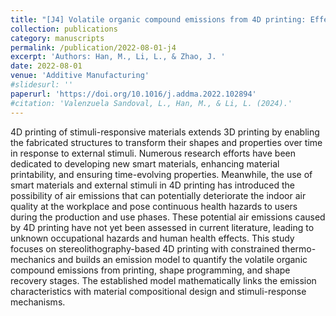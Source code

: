 ```yaml
---
title: "[J4] Volatile organic compound emissions from 4D printing: Effects of material composition and external stimulus"
collection: publications
category: manuscripts
permalink: /publication/2022-08-01-j4
excerpt: 'Authors: Han, M., Li, L., & Zhao, J. '
date: 2022-08-01
venue: 'Additive Manufacturing'
#slidesurl: ''
paperurl: 'https://doi.org/10.1016/j.addma.2022.102894'
#citation: 'Valenzuela Sandoval, L., Han, M., & Li, L. (2024).'
---
```


4D printing of stimuli-responsive materials extends 3D printing by enabling the fabricated structures to transform their shapes and properties over time in response to external stimuli. Numerous research efforts have been dedicated to developing new smart materials, enhancing material printability, and ensuring time-evolving properties. Meanwhile, the use of smart materials and external stimuli in 4D printing has introduced the possibility of air emissions that can potentially deteriorate the indoor air quality at the workplace and pose continuous health hazards to users during the production and use phases. These potential air emissions caused by 4D printing have not yet been assessed in current literature, leading to unknown occupational hazards and human health effects. This study focuses on stereolithography-based 4D printing with constrained thermo-mechanics and builds an emission model to quantify the volatile organic compound emissions from printing, shape programming, and shape recovery stages. The established model mathematically links the emission characteristics with material compositional design and stimuli-response mechanisms.